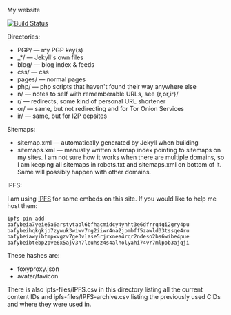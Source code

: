 My website

[![Build Status](https://travis-ci.org/Mikaela/mikaela.github.io.svg?branch=master)](https://travis-ci.org/Mikaela/mikaela.github.io)

Directories:

* PGP/ — my PGP key(s)
* \_\*/ — Jekyll's own files
* blog/ — blog index & feeds
* css/ — css
* pages/ — normal pages
* php/ — php scripts that haven't found their way anywhere else
* n/ — notes to self with rememberable URLs, see {r,or,ir}/
* r/ — redirects, some kind of personal URL shortener
* or/ — same, but not redirecting and for Tor Onion Services
* ir/ — same, but for I2P eepsites

Sitemaps:

* sitemap.xml — automatically generated by Jekyll when building
* sitemaps.xml — manually written sitemap index pointing to sitemaps on my
  sites. I am not sure how it works when there are multiple domains, so
  I am keeping all sitemaps in robots.txt and sitemaps.xml on bottom
  of it. Same will possibly happen with other domains.

IPFS:

I am using [IPFS](https://ipfs.io/) for some embeds on this site. If you
would like to help me host them:

```
ipfs pin add bafybeia7yeie5a6arstytabl6bfhacmidcy4yhht3e6dfrrq4gi2gry4pu bafybeihqkgkjo7zywuk3wiwv7ng2iiwr4na2jpmbff5zawld33tssqe4ru bafybeiawyibtmpxvgzv7ge3vlase5rjrxnea4rqr2ndeso2bs6wibe4pue bafybeibtebp2pve6x5ajv3h7leuhsz4s4alholyahi74vr7mlpob3ajqji
```

These hashes are:
* foxyproxy.json
* avatar/favicon

There is also ipfs-files/IPFS.csv in this directory listing all the current
content IDs and ipfs-files/IPFS-archive.csv listing the previously used CIDs
and where they were used in.

